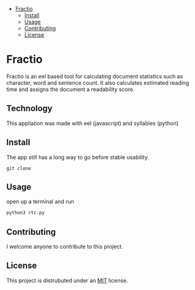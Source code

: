 - [Fractio](#Fractio)
    - [Install](#Install)
    - [Usage](#usage)
    - [Contributing](#Contributing)
    - [License](#License)




# Fractio

Fractio is an eel based tool for calculating document statistics such as character, word and sentence count. It also calculates estimated reading time and assigns the document a readability score.


## Technology
This appliation was made with eel (javascript) and syllables (python)
 
## Install
The app still has a long way to go before stable usability.
``` 
git clone 
```
## Usage
open up a terminal and run
``` bash
python3 rtc.py
```

## Contributing
I welcome anyone to contribute to this project.

## License
This project is distrubuted under an [MIT](LICENSE) license.


